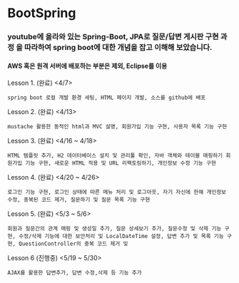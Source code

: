 # BootSpring

### youtube에 올라와 있는 Spring-Boot, JPA로 질문/답변 게시판 구현 과정 을 따라하여 spring boot에 대한 개념을 잡고 이해해 보았습니다.

#### AWS 혹은 원격 서버에 배포하는 부분은 제외, Eclipse를 이용

Lesson 1. (완료) <4/7> 
```
spring boot 로컬 개발 환경 세팅, HTML 페이지 개발, 소스를 github에 배포
```
Lesson 2. (완료) <4/13>
```
mustache 활용한 동적인 html과 MVC 설명, 회원가입 기능 구현, 사용자 목록 기능 구현
```
Lesson 3. (완료) <4/16 ~ 4/18>
```
HTML 템플릿 추가, H2 데이터베이스 설치 및 관리툴 확인, 자바 객체와 테이블 매핑하기 회원가입 기능 구현, 새로운 HTML 적용 및 URL 리팩토링하기, 개인정보 수정 기능 구현
```
Lesson 4. (완료) <4/20 ~ 4/26>
```
로그인 기능 구현, 로그인 상태에 따른 메뉴 처리 및 로그아웃, 자기 자신에 한해 개인정보 수정, 중복된 코드 제거, 질문하기 및 질문 목록 기능 구현
```
Lesson 5. (완료) <5/3 ~ 5/6>
```
회원과 질문간의 관계 매핑 및 생성일 추가, 질문 상세보기 추가, 질문수정 및 삭제 기능 구현, 수정/삭제 기능에 대한 보안처리 및 LocalDateTime 설정, 답변 추가 및 목록 기능 구현, QuestionController의 중복 코드 제거 및 
```
Lesson 6 (진행중) <5/19 ~ 5/30>
```
AJAX를 활용한 답변추가, 답변 수정,삭제 등 기능 추가
```
